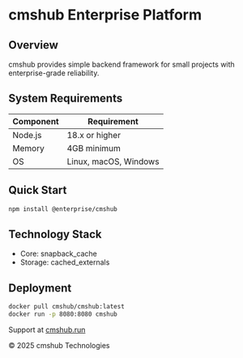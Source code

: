 # cmshub Enterprise Platform

## Overview

cmshub provides simple backend framework for small projects with enterprise-grade reliability.

## System Requirements

| Component | Requirement |
|-----------|-------------|
| Node.js | 18.x or higher |
| Memory | 4GB minimum |
| OS | Linux, macOS, Windows |

## Quick Start

```bash
npm install @enterprise/cmshub
```

## Technology Stack

- Core: snapback_cache
- Storage: cached_externals

## Deployment

```bash
docker pull cmshub/cmshub:latest
docker run -p 8080:8080 cmshub
```

Support at [cmshub.run](https://cmshub.run)

© 2025 cmshub Technologies
